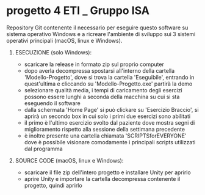 # progetto 4 ETI _ Gruppo ISA

Repository Git contenente il necessario per eseguire questo software su sistema operativo Windows e a ricreare l'ambiente di sviluppo sui 3 sistemi operativi principali (macOS, linux e Windows).

1. ESECUZIONE (solo Windows):
      - scaricare la release in formato zip sul proprio computer
      - dopo averla decompressa spostarsi all'interno della cartella 'Modello-Progetto', dove si trova la cartella
        'Eseguibile', entrando in quest'ultima e cliccando su 'Modello-Progetto.exe' partirà la demo
      - selezionare qualità media, i tempi di caricamento degli esercizi possono essere lunghi a seconda della
        macchina su cui si sta eseguendo il software
      - dalla schermata 'Home Page' si può clickare su 'Esercizio Braccio', si aprirà un secondo box in cui solo i primi due
        esercizi sono abilitati
      - il primo è l'ultimo esercizio svolto dal paziente dove mostra segni di miglioramento rispetto alla sessione
        della settimana precedente
      - è inoltre presente una cartella chiamata 'SCRIPTSforEVERYONE' dove è possibile visionare comodamente i principali
        scripts utilizzati dal programma

2. SOURCE CODE (macOS, linux e Windows):
      - scaricare il file zip dell'intero progetto e installare Unity per aprirlo
      - aprire Unity e importare la cartella decompressa contenente il progetto, quindi aprirlo

